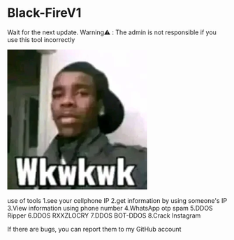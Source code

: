 # Black-FireV1
Wait for the next update.
Warning⚠️ : The admin is not responsible if you use this tool incorrectly

![alt text](https://raw.githubusercontent.com/Erorr37/Black-FireV1/main/-6142911283302763439_1109.webp?raw=true)

use of tools
1.see your cellphone IP
2.get information by using someone's IP
3.View information using phone number 
4.WhatsApp otp spam 
5.DDOS Ripper
6.DDOS RXXZLOCRY
7.DDOS BOT-DDOS
8.Crack Instagram 

If there are bugs, you can report them to my GitHub account

